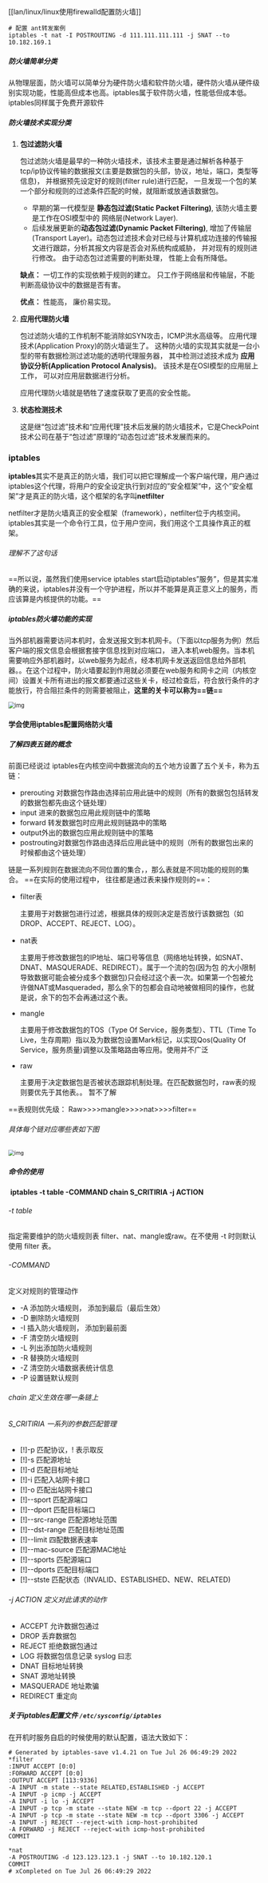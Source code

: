 [[lan/linux/linux使用firewalld配置防火墙]]


```shell
# 配置 ant转发案例
iptables -t nat -I POSTROUTING -d 111.111.111.111 -j SNAT --to 10.182.169.1
```
##### 防火墙简单分类

从物理层面，防火墙可以简单分为硬件防火墙和软件防火墙，硬件防火墙从硬件级别实现功能，性能高但成本也高。iptables属于软件防火墙，性能低但成本低。iptables同样属于免费开源软件

##### 防火墙技术实现分类

1. **包过滤防火墙**

   包过滤防火墙是最早的一种防火墙技术，该技术主要是通过解析各种基于tcp/ip协议传输的数据报文(主要是数据包的头部，协议，地址，端口，类型等信息)， 并根据预先设定好的规则(filter rule)进行匹配， 一旦发现一个包的某一个部分和规则的过滤条件匹配的时候，就阻断或放通该数据包。

   - 早期的第一代模型是 **静态包过滤(Static Packet Filtering)**, 该防火墙主要是工作在OSI模型中的 网络层(Network Layer).
   - 后续发展更新的**动态包过滤(Dynamic Packet Filtering)**, 增加了传输层(Transport Layer)。动态包过滤技术会对已经与计算机成功连接的传输报文进行跟踪，分析其报文内容是否会对系统构成威胁， 并对现有的规则进行修改。 由于动态包过滤需要的判断处理， 性能上会有所降低。

   **缺点：** 一切工作的实现依赖于规则的建立。 只工作于网络层和传输层，不能判断高级协议中的数据是否有害。

   **优点：** 性能高， 廉价易实现。

2. **应用代理防火墙**

   包过滤防火墙的工作机制不能消除如SYN攻击，ICMP洪水高级等。 应用代理技术(Application Proxy)的防火墙诞生了。 这种防火墙的实现其实就是一台小型的带有数据检测过滤功能的透明代理服务器， 其中检测过滤技术成为 **应用协议分析(Application Protocol Analysis)**。 该技术是在OSI模型的应用层上工作， 可以对应用层数据进行分析。

   应用代理防火墙就是牺牲了速度获取了更高的安全性能。

3. **状态检测技术**

   这是继“包过滤”技术和“应用代理”技术后发展的防火墙技术，它是CheckPoint技术公司在基于“包过滤”原理的“动态包过滤”技术发展而来的。

### iptables

**iptables**其实不是真正的防火墙，我们可以把它理解成一个客户端代理，用户通过iptables这个代理，将用户的安全设定执行到对应的”安全框架”中，这个”安全框架”才是真正的防火墙，这个框架的名字叫**netfilter**

netfilter才是防火墙真正的安全框架（framework），netfilter位于内核空间。iptables其实是一个命令行工具，位于用户空间，我们用这个工具操作真正的框架。

###### 理解不了这句话

==所以说，虽然我们使用service iptables start启动iptables”服务”，但是其实准确的来说，iptables并没有一个守护进程，所以并不能算是真正意义上的服务，而应该算是内核提供的功能。==

##### iptables防火墙功能的实现

当外部机器需要访问本机时，会发送报文到本机网卡。（下面以tcp服务为例）然后客户端的报文信息会根据套接字信息找到对应端口， 进入本机web服务。当本机需要响应外部机器时，以web服务为起点，经本机网卡发送返回信息给外部机器。。在这个过程中，防火墙要起到作用就必须要在web服务和网卡之间（内核空间）设置关卡所有进出的报文都要通过这些关卡，经过检查后，符合放行条件的才能放行，符合阻拦条件的则需要被阻止，**这里的关卡可以称为==链==**

<img src="linux使用iptables配置防火墙.assets/021217_0051_2.png" alt="img" style="zoom:80%;" /> 

#### 学会使用iptables配置网络防火墙

##### 了解四表五链的概念

前面已经说过 iptables在内核空间中数据流向的五个地方设置了五个关卡，称为五链：

- prerouting 对数据包作路由选择前应用此链中的规则（所有的数据包包括转发的数据包都先由这个链处理）
- input  进来的数据包应用此规则链中的策略
- forward  转发数据包时应用此规则链路中的策略
- output外出的数据包应用此规则链中的策略
- postrouting对数据包作路由选择后应用此链中的规则（所有的数据包出来的时候都由这个链处理）

链是一系列规则在数据流向不同位置的集合，，那么表就是不同功能的规则的集合。 ==在实际的使用过程中， 往往都是通过表来操作规则的==：

- filter表

  主要用于对数据包进行过滤，根据具体的规则决定是否放行该数据包（如DROP、ACCEPT、REJECT、LOG）。

- nat表

  主要用于修改数据包的IP地址、端口号等信息（网络地址转换，如SNAT、DNAT、MASQUERADE、REDIRECT）。属于一个流的包(因为包
  的大小限制导致数据可能会被分成多个数据包)只会经过这个表一次。如果第一个包被允许做NAT或Masqueraded，那么余下的包都会自动地被做相同的操作，也就是说，余下的包不会再通过这个表。

- mangle

  主要用于修改数据包的TOS（Type Of Service，服务类型）、TTL（Time To Live，生存周期）指以及为数据包设置Mark标记，以实现Qos(Quality Of Service，服务质量)调整以及策略路由等应用。使用并不广泛

- raw

  主要用于决定数据包是否被状态跟踪机制处理。在匹配数据包时，raw表的规则要优先于其他表。。 暂不了解

==表规则优先级：  Raw>>>>mangle>>>>nat>>>>filter==

###### 具体每个链对应哪些表如下图

<img src="linux使用iptables配置防火墙.assets/021217_0051_6.png" alt="img" style="zoom: 77%;" /> 

##### 命令的使用

​    **iptables -t table -COMMAND chain S_CRITIRIA -j ACTION**

###### -t table

指定需要维护的防火墙规则表 filter、nat、mangle或raw。在不使用 -t 时则默认使用 filter 表。

###### -COMMAND

定义对规则的管理动作

- -A	添加防火墙规则， 添加到最后（最后生效）
- -D	删除防火墙规则
- -I	插入防火墙规则， 添加到最前面
- -F	清空防火墙规则
- -L	列出添加防火墙规则
- -R	替换防火墙规则
- -Z	清空防火墙数据表统计信息
- -P	设置链默认规则

###### chain  定义生效在哪一条链上

###### S_CRITIRIA  一系列的参数匹配管理

- [!]-p	匹配协议，! 表示取反
- [!]-s	匹配源地址
- [!]-d	匹配目标地址
- [!]-i	匹配入站网卡接口
- [!]-o	匹配出站网卡接口
- [!]--sport	匹配源端口
- [!]--dport	匹配目标端口
- [!]--src-range	匹配源地址范围
- [!]--dst-range	匹配目标地址范围
- [!]--limit	四配数据表速率
- [!]--mac-source	匹配源MAC地址
- [!]--sports	匹配源端口
- [!]--dports	匹配目标端口
- [!]--stste	匹配状态（INVALID、ESTABLISHED、NEW、RELATED)

###### -j ACTION   定义对此请求的动作

- ACCEPT	允许数据包通过
- DROP	丢弃数据包
- REJECT	拒绝数据包通过
- LOG	将数据包信息记录 syslog 曰志
- DNAT	目标地址转换
- SNAT	源地址转换
- MASQUERADE	地址欺骗
- REDIRECT	重定向

##### 关于iptables配置文件  `/etc/sysconfig/iptables`

在开机时服务自启的时候使用的默认配置，语法大致如下：

```shell
# Generated by iptables-save v1.4.21 on Tue Jul 26 06:49:29 2022
*filter
:INPUT ACCEPT [0:0]
:FORWARD ACCEPT [0:0]
:OUTPUT ACCEPT [113:9336]
-A INPUT -m state --state RELATED,ESTABLISHED -j ACCEPT
-A INPUT -p icmp -j ACCEPT
-A INPUT -i lo -j ACCEPT
-A INPUT -p tcp -m state --state NEW -m tcp --dport 22 -j ACCEPT
-A INPUT -p tcp -m state --state NEW -m tcp --dport 3306 -j ACCEPT
-A INPUT -j REJECT --reject-with icmp-host-prohibited
-A FORWARD -j REJECT --reject-with icmp-host-prohibited
COMMIT

*nat
-A POSTROUTING -d 123.123.123.1 -j SNAT --to 10.182.120.1
COMMIT
# xCompleted on Tue Jul 26 06:49:29 2022
```











































